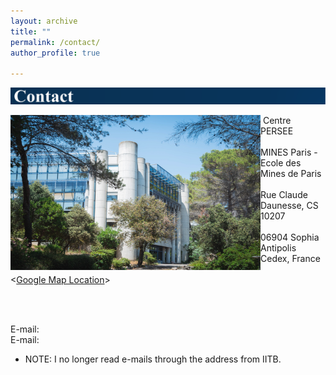 ```yaml
---
layout: archive
title: ""
permalink: /contact/ 
author_profile: true

---
```

![Alt text](/images/Contact.svg)

<img align="left" width="400" height="248" src="/_pages/236058291_10159463621814084_9058841322974235832_n.jpg">

&nbsp;Centre PERSEE <br> <br> MINES Paris - Ecole des Mines de Paris <br> <br> Rue Claude Daunesse, CS 10207 <br> <br> 06904 Sophia Antipolis Cedex, France <br> <br> <[Google Map Location](https://www.google.fr/maps/place/Universit%C3%A9+Paris+Sciences+%26+Lettres+(Mines+Paristech)/@43.6142491,7.0504918,17z/data=!3m1!4b1!4m12!1m6!3m5!1s0x12cc2b0117f1e2c5:0xb1ea5aeeac7de65d!2sMines+Paris+-+PSL+-+Cemef!8m2!3d43.6147599!4d7.0519561!3m4!1s0x0:0x61b38ed58b045ecf!8m2!3d43.6142491!4d7.0526805?hl=fr)> 


&nbsp;


<br clear="left"/>
E-mail: <mailto:biswarup.mukherjee@minesparis.psl.eu > 
<br clear="left"/>
E-mail: <mailto:biswarup.mukherjee@mines-paristech.fr >


* NOTE: I no longer read e-mails through the address from IITB. 
